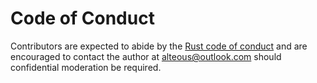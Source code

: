 # Code of Conduct

Contributors are expected to abide by the [Rust code of conduct](https://www.rust-lang.org/en-US/conduct.html) and are encouraged to contact the author at alteous@outlook.com should confidential moderation be required.
